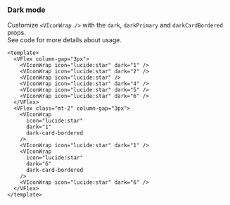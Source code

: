 ### Dark mode

Customize `<VIconWrap />` with the `dark`, `darkPrimary`
and `darkCardBordered` props.  
See code for more details about usage.

<!--code-->

```vue
<template>
  <VFlex column-gap="3px">
    <VIconWrap icon="lucide:star" dark="1" />
    <VIconWrap icon="lucide:star" dark="2" />
    <VIconWrap icon="lucide:star" />
    <VIconWrap icon="lucide:star" dark="4" />
    <VIconWrap icon="lucide:star" dark="5" />
    <VIconWrap icon="lucide:star" dark="6" />
  </VFlex>
  <VFlex class="mt-2" column-gap="3px">
    <VIconWrap
      icon="lucide:star"
      dark="1"
      dark-card-bordered
    />
    <VIconWrap icon="lucide:star" dark="1" />
    <VIconWrap
      icon="lucide:star"
      dark="6"
      dark-card-bordered
    />
    <VIconWrap icon="lucide:star" dark="6" />
  </VFlex>
</template>
```

<!--/code-->

<!--example-->

<div>
  <VFlex column-gap="3px">
    <VIconWrap icon="lucide:star" dark="1" />
    <VIconWrap icon="lucide:star" dark="2" />
    <VIconWrap icon="lucide:star" />
    <VIconWrap icon="lucide:star" dark="4" />
    <VIconWrap icon="lucide:star" dark="5" />
    <VIconWrap icon="lucide:star" dark="6" />
  </VFlex>
  <VFlex class="mt-2" column-gap="3px">
    <VIconWrap icon="lucide:star" dark="1" dark-card-bordered />
    <VIconWrap icon="lucide:star" dark="1" />
    <VIconWrap icon="lucide:star" dark="6" dark-card-bordered />
    <VIconWrap icon="lucide:star" dark="6" />
  </VFlex>
</div>

<!--/example-->
